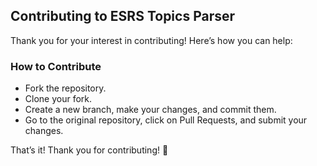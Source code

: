 ## Contributing to ESRS Topics Parser
Thank you for your interest in contributing! Here’s how you can help:

### How to Contribute
- Fork the repository.
- Clone your fork.
- Create a new branch, make your changes, and commit them.
- Go to the original repository, click on Pull Requests, and submit your changes.

That’s it! Thank you for contributing! 🎉
